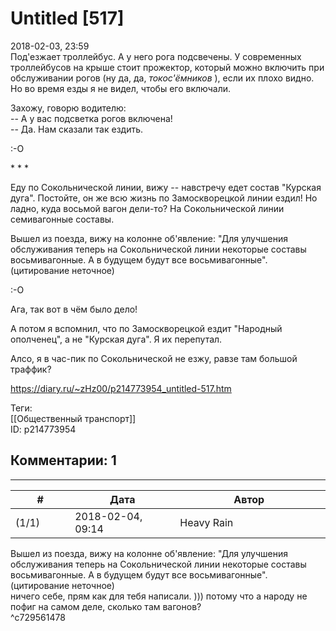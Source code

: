 Untitled [517]
==============

  
2018-02-03, 23:59  
 Под'езжает троллейбус. А у него рога подсвечены. У современных троллейбусов на крыше стоит прожектор, который можно включить при обслуживании рогов (ну да, да,  *токос'ёмников*  ), если их плохо видно. Но во время езды я не видел, чтобы его включали.   
   
 Захожу, говорю водителю:   
 -- А у вас подсветка рогов включена!   
 -- Да. Нам сказали так ездить.   
   
 :-О   
   
 \* \* \*   
   
 Еду по Сокольнической линии, вижу -- навстречу едет состав "Курская дуга". Постойте, он же всю жизнь по Замоскворецкой линии ездил! Но ладно, куда восьмой вагон дели-то? На Сокольнической линии семивагонные составы.   
   
 Вышел из поезда, вижу на колонне об'явление: "Для улучшения обслуживания теперь на Сокольнической линии некоторые составы восьмивагонные. А в будущем будут все восьмивагонные". (цитирование неточное)   
   
 :-О   
   
 Ага, так вот в чём было дело!   
   
 А потом я вспомнил, что по Замоскворецкой ездит "Народный ополченец", а не "Курская дуга". Я их перепутал.   
   
 Алсо, я в час-пик по Сокольнической не езжу, равзе там большой траффик?   
  
<https://diary.ru/~zHz00/p214773954_untitled-517.htm>  
  
Теги:  
[[Общественный транспорт]]  
ID: p214773954  


Комментарии: 1
--------------

  


---



|         #         |              Дата              |                     Автор                     |           ID           |
| --- | --- | --- | --- |
| (1/1) | 2018-02-04, 09:14 | Heavy Rain | c729561478 |

  
  Вышел из поезда, вижу на колонне об'явление: "Для улучшения обслуживания теперь на Сокольнической линии некоторые составы восьмивагонные. А в будущем будут все восьмивагонные". (цитирование неточное)    
 ничего себе, прям как для тебя написали. ))) потому что а народу не пофиг на самом деле, сколько там вагонов?   
 ^c729561478